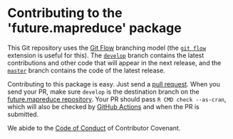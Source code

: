 
# Contributing to the 'future.mapreduce' package

This Git repository uses the [Git Flow](https://nvie.com/posts/a-successful-git-branching-model/) branching model (the [`git flow`](https://github.com/petervanderdoes/gitflow-avh) extension is useful for this).  The [`develop`](https://github.com/HenrikBengtsson/future.mapreduce/tree/develop) branch contains the latest contributions and other code that will appear in the next release, and the [`master`](https://github.com/HenrikBengtsson/future.mapreduce) branch contains the code of the latest release.

Contributing to this package is easy.  Just send a [pull request](https://help.github.com/articles/using-pull-requests/).  When you send your PR, make sure `develop` is the destination branch on the [future.mapreduce repository](https://github.com/HenrikBengtsson/future.mapreduce).  Your PR should pass `R CMD check --as-cran`, which will also be checked by  <a href="https://github.com/HenrikBengtsson/future.mapreduce/actions?query=workflow%3AR-CMD-check">GitHub Actions</a> and  when the PR is submitted.

We abide to the [Code of Conduct](https://www.contributor-covenant.org/version/2/0/code_of_conduct/) of Contributor Covenant.
